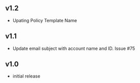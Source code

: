 v1.2
----
- Upating Policy Template Name

v1.1
----
- Update email subject with account name and ID. Issue #75

v1.0
----
- initial release
